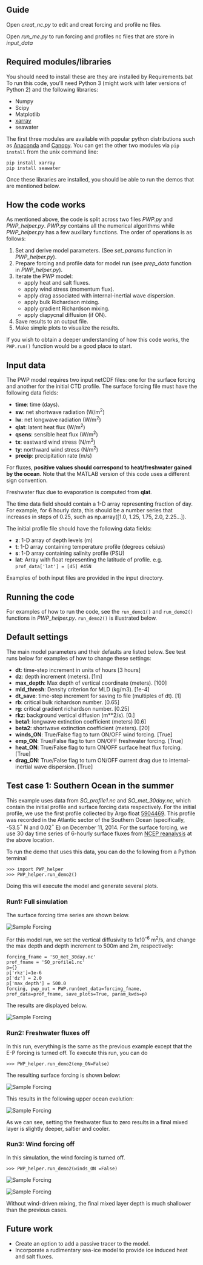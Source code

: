 ## Guide

Open *creat_nc.py* to edit and creat forcing and profile nc files.

Open *run_me.py* to run forcing and profiles nc files that are store in *input_data*


## Required modules/libraries
You should need to install these are they are installed by Requirements.bat
To run this code, you'll need Python 3 (might work with later versions of Python 2) and the following libraries:

+ Numpy
+ Scipy
+ Matplotlib
+ [xarray](http://xarray.pydata.org/en/stable/)
+ seawater

The first three modules are available with popular python distributions such as [Anaconda](https://www.continuum.io/downloads) and [Canopy](https://store.enthought.com/downloads/#default). You can get the other two modules via `pip install` from the unix command line:

```
pip install xarray
pip install seawater
```

Once these libraries are installed, you should be able to run the demos that are mentioned below. 

## How the code works

As mentioned above, the code is split across two files *PWP.py* and *PWP_helper.py*. *PWP.py* contains all the numerical algorithms while *PWP_helper.py* has a few auxillary functions. The order of operations is as follows:

1. Set and derive model parameters. (See *set\_params* function in *PWP\_helper.py*). 
2. Prepare forcing and profile data for model run (see *prep\_data* function in *PWP\_helper.py*).
3. Iterate the PWP model:
    + apply heat and salt fluxes.
    + apply wind stress (momentum flux).
    + apply drag associated with internal-inertial wave dispersion.
    + apply bulk Richardson mixing.
    + apply gradient Richardson mixing. 
    + apply diapycnal diffusion (if ON).
4. Save results to an output file.
5. Make simple plots to visualize the results.    

If you wish to obtain a deeper understanding of how this code works, the `PWP.run()` function would be a good place to start. 

## Input data

The PWP model requires two input netCDF files: one for the surface forcing and another for the initial CTD profile. The surface forcing file must have the following data fields:

+ **time**: time (days).
+ **sw**: net shortwave radiation (W/m<sup>2</sup>)
+ **lw**: net longwave radiation (W/m<sup>2</sup>)
+ **qlat**: latent heat flux (W/m<sup>2</sup>)
+ **qsens**: sensible heat flux (W/m<sup>2</sup>)
+ **tx**: eastward wind stress (N/m<sup>2</sup>)
+ **ty**: northward wind stress (N/m<sup>2</sup>)
+ **precip**: precipitation rate (m/s)

For fluxes, **positive values should correspond to heat/freshwater gained by the ocean**. Note that the MATLAB version of this code uses a different sign convention. 

Freshwater flux due to evaporation is computed from **qlat**.

The time data field should contain a 1-D array representing fraction of day. For example, for 6 hourly data, this should be a number series that increases in steps of 0.25, such as np.array([1.0, 1.25, 1.75, 2.0, 2.25...]).

The initial profile file should have the following data fields:
 
+ **z**: 1-D array of depth levels (m) 
+ **t**: 1-D array containing temperature profile (degrees celsius)
+ **s**: 1-D array containing salinity profile (PSU) 
+ **lat**: Array with float representing the latitude of profile. e.g. `prof_data['lat'] = [45] #45N`

Examples of both input files are provided in the input directory. 

## Running the code

For examples of how to run the code, see the `run_demo1()` and `run_demo2()` functions in *PWP_helper.py*. `run_demo2()` is illustrated below.

## Default settings

The main model parameters and their defaults are listed below. See test runs below for examples of how to change these settings:

+ **dt**: time-step increment in units of hours [3 hours]
+ **dz**: depth increment (meters). [1m]
+ **max_depth**: Max depth of vertical coordinate (meters). [100]
+ **mld_thresh**: Density criterion for MLD (kg/m3). [1e-4]
+ **dt_save**: time-step increment for saving to file (multiples of dt). [1]
+ **rb**: critical bulk richardson number. [0.65]
+ **rg**: critical gradient richardson number. [0.25]
+ **rkz**: background vertical diffusion (m**2/s). [0.]
+ **beta1**: longwave extinction coefficient (meters) [0.6] 
+ **beta2**: shortwave extinction coefficient (meters). [20]
+ **winds_ON**: True/False flag to turn ON/OFF wind forcing. [True]
+ **emp_ON**: True/False flag to turn ON/OFF freshwater forcing. [True]
+ **heat_ON**: True/False flag to turn ON/OFF surface heat flux forcing. [True]
+ **drag_ON**: True/False flag to turn ON/OFF current drag due to internal-inertial wave dispersion. [True]


## Test case 1: Southern Ocean in the summer
This example uses data from *SO\_profile1.nc* and *SO\_met\_30day.nc*, which contain the initial profile and surface forcing data respectively. For the initial profile, we use the first profile collected by Argo float [5904469](http://www.ifremer.fr/co-argoFloats/float?detail=false&ptfCode=5904469). This profile was recorded in the Atlantic sector of the Southern Ocean (specifically, -53.5$^{\circ}$ N and 0.02$^{\circ}$ E) on December 11, 2014. For the surface forcing, we use 30 day time series of 6-hourly surface fluxes from [NCEP reanalysis](http://www.esrl.noaa.gov/psd/data/gridded/data.ncep.reanalysis.surfaceflux.html) at the above location. 

To run the demo that uses this data, you can do the following from a Python terminal

```
>>> import PWP_helper
>>> PWP_helper.run_demo2()
```

Doing this will execute the model and generate several plots.

### Run1: Full simulation
The surface forcing time series are shown below.

![Sample Forcing](example_plots/surface_forcing_demo2_1e6diff.png)

For this model run, we set the vertical diffusivity to 1x10<sup>-6</sup> m<sup>2</sup>/s, and change the max depth and depth increment to 500m and 2m, respectively:

```
forcing_fname = 'SO_met_30day.nc'
prof_fname = 'SO_profile1.nc'
p={}
p['rkz']=1e-6
p['dz'] = 2.0 
p['max_depth'] = 500.0 
forcing, pwp_out = PWP.run(met_data=forcing_fname, prof_data=prof_fname, save_plots=True, param_kwds=p)
```

The results are displayed below.    

![Sample Forcing](example_plots/initial_final_TS_profiles_demo2_1e6diff.png)

### Run2: Freshwater fluxes off

In this run, everything is the same as the previous example except that the E-P forcing is turned off. To execute this run, you can do

```
>>> PWP_helper.run_demo2(emp_ON=False)
```

The resulting surface forcing is shown below:

![Sample Forcing](example_plots/surface_forcing_demo2_1e6diff_empOFF.png)

This results in the following upper ocean evolution:

![Sample Forcing](example_plots/initial_final_TS_profiles_demo2_1e6diff_empOFF.png)

As we can see, setting the freshwater flux to zero results in a final mixed layer is slightly deeper, saltier and cooler.

### Run3: Wind forcing off

In this simulation, the wind forcing is turned off. 

```
>>> PWP_helper.run_demo2(winds_ON =False)
```

![Sample Forcing](example_plots/surface_forcing_demo2_1e6diff_windsOFF.png)

![Sample Forcing](example_plots/initial_final_TS_profiles_demo2_1e6diff_windsOFF.png)

Without wind-driven mixing, the final mixed layer depth is much shallower than the previous cases.

## Future work
+ Create an option to add a passive tracer to the model.
+ Incorporate a rudimentary sea-ice model to provide ice induced heat and salt fluxes.

